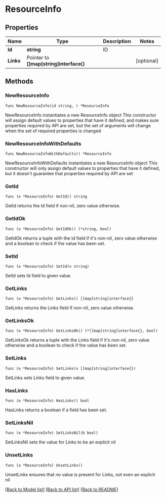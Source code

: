 # ResourceInfo

## Properties

Name | Type | Description | Notes
------------ | ------------- | ------------- | -------------
**Id** | **string** | ID | 
**Links** | Pointer to **[]map[string]interface{}** |  | [optional] 

## Methods

### NewResourceInfo

`func NewResourceInfo(id string, ) *ResourceInfo`

NewResourceInfo instantiates a new ResourceInfo object
This constructor will assign default values to properties that have it defined,
and makes sure properties required by API are set, but the set of arguments
will change when the set of required properties is changed

### NewResourceInfoWithDefaults

`func NewResourceInfoWithDefaults() *ResourceInfo`

NewResourceInfoWithDefaults instantiates a new ResourceInfo object
This constructor will only assign default values to properties that have it defined,
but it doesn't guarantee that properties required by API are set

### GetId

`func (o *ResourceInfo) GetId() string`

GetId returns the Id field if non-nil, zero value otherwise.

### GetIdOk

`func (o *ResourceInfo) GetIdOk() (*string, bool)`

GetIdOk returns a tuple with the Id field if it's non-nil, zero value otherwise
and a boolean to check if the value has been set.

### SetId

`func (o *ResourceInfo) SetId(v string)`

SetId sets Id field to given value.


### GetLinks

`func (o *ResourceInfo) GetLinks() []map[string]interface{}`

GetLinks returns the Links field if non-nil, zero value otherwise.

### GetLinksOk

`func (o *ResourceInfo) GetLinksOk() (*[]map[string]interface{}, bool)`

GetLinksOk returns a tuple with the Links field if it's non-nil, zero value otherwise
and a boolean to check if the value has been set.

### SetLinks

`func (o *ResourceInfo) SetLinks(v []map[string]interface{})`

SetLinks sets Links field to given value.

### HasLinks

`func (o *ResourceInfo) HasLinks() bool`

HasLinks returns a boolean if a field has been set.

### SetLinksNil

`func (o *ResourceInfo) SetLinksNil(b bool)`

 SetLinksNil sets the value for Links to be an explicit nil

### UnsetLinks
`func (o *ResourceInfo) UnsetLinks()`

UnsetLinks ensures that no value is present for Links, not even an explicit nil

[[Back to Model list]](../README.md#documentation-for-models) [[Back to API list]](../README.md#documentation-for-api-endpoints) [[Back to README]](../README.md)


